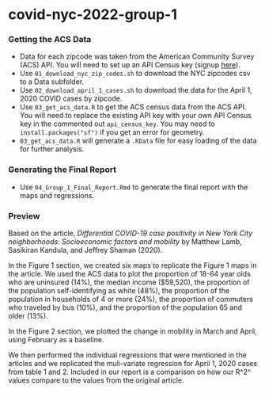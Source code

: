 # covid-nyc-2022-group-1

### Getting the ACS Data

- Data for each zipcode was taken from the American Community Survey (ACS) API. You will need to set up an API Census key (signup [here](https://api.census.gov/data/key_signup.html)). 
- Use `01_download_nyc_zip_codes.sh` to download the NYC zipcodes csv to a Data subfolder. 
- Use `02_download_april_1_cases.sh` to download the data for the April 1, 2020 COVID cases by zipcode. 
- Use `03_get_acs_data.R` to get the ACS census data from the ACS API. You will need to replace the existing API key with your own API Census key in the commented out `api_census_key`. You may need to `install.packages("sf")` if you get an error for geometry. 
- `03_get_acs_data.R` will generate a `.RData` file for easy loading of the data for further analysis. 

### Generating the Final Report

- Use `04_Group_1_Final_Report.Rmd` to generate the final report with the maps and regressions. 

### Preview

Based on the article, _Differential COVID-19 case positivity in New York City 
neighborhoods: Socioeconomic factors and mobility_ by Matthew Lamb, Sasikiran Kandula, and Jeffrey Shaman (2020). 

In the Figure 1 section, we created six maps to replicate the Figure 1 maps in the article. We used the ACS data to plot the proportion of 18-64 year olds who are uninsured (14%), the median income ($59,520), the proportion of the population self-identifying as white (48%), the proportion of the population in households of 4 or more (24%), the proportion of commuters who traveled by bus (10%), and the proportion of the population 65 and older (13%). 

In the Figure 2 section, we plotted the change in mobility in March and April, using February as a baseline. 

We then performed the individual regressions that were mentioned in the articles and we replicated the muli-variate regression for April 1, 2020 cases from table 1 and 2. Included in our report is a comparison on how our R^2^ values compare to the values from the original article. 

